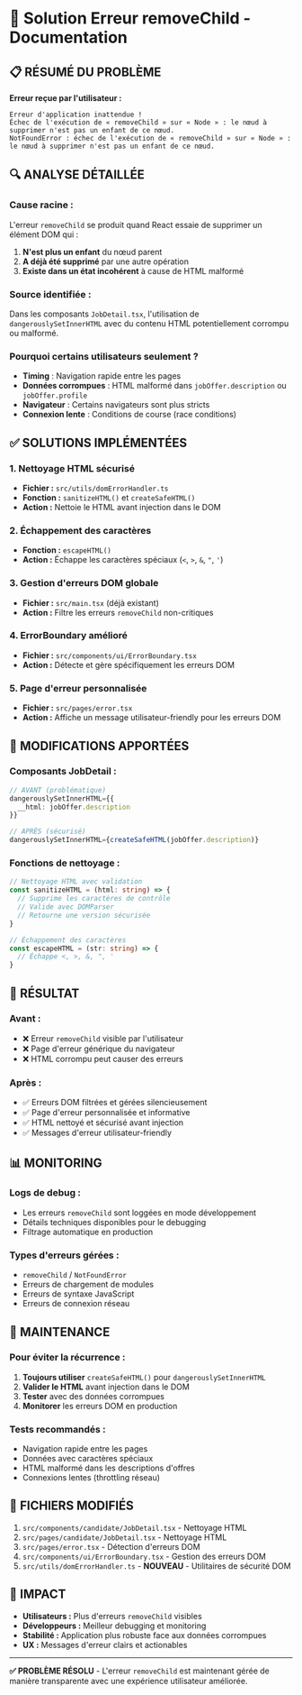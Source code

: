 # 🔧 Solution Erreur removeChild - Documentation

## 📋 **RÉSUMÉ DU PROBLÈME**

**Erreur reçue par l'utilisateur :**
```
Erreur d'application inattendue !
Échec de l'exécution de « removeChild » sur « Node » : le nœud à supprimer n'est pas un enfant de ce nœud.
NotFoundError : échec de l'exécution de « removeChild » sur « Node » : le nœud à supprimer n'est pas un enfant de ce nœud.
```

## 🔍 **ANALYSE DÉTAILLÉE**

### **Cause racine :**
L'erreur `removeChild` se produit quand React essaie de supprimer un élément DOM qui :
1. **N'est plus un enfant** du nœud parent
2. **A déjà été supprimé** par une autre opération
3. **Existe dans un état incohérent** à cause de HTML malformé

### **Source identifiée :**
Dans les composants `JobDetail.tsx`, l'utilisation de `dangerouslySetInnerHTML` avec du contenu HTML potentiellement corrompu ou malformé.

### **Pourquoi certains utilisateurs seulement ?**
- **Timing** : Navigation rapide entre les pages
- **Données corrompues** : HTML malformé dans `jobOffer.description` ou `jobOffer.profile`
- **Navigateur** : Certains navigateurs sont plus stricts
- **Connexion lente** : Conditions de course (race conditions)

## ✅ **SOLUTIONS IMPLÉMENTÉES**

### **1. Nettoyage HTML sécurisé**
- **Fichier :** `src/utils/domErrorHandler.ts`
- **Fonction :** `sanitizeHTML()` et `createSafeHTML()`
- **Action :** Nettoie le HTML avant injection dans le DOM

### **2. Échappement des caractères**
- **Fonction :** `escapeHTML()`
- **Action :** Échappe les caractères spéciaux (`<`, `>`, `&`, `"`, `'`)

### **3. Gestion d'erreurs DOM globale**
- **Fichier :** `src/main.tsx` (déjà existant)
- **Action :** Filtre les erreurs `removeChild` non-critiques

### **4. ErrorBoundary amélioré**
- **Fichier :** `src/components/ui/ErrorBoundary.tsx`
- **Action :** Détecte et gère spécifiquement les erreurs DOM

### **5. Page d'erreur personnalisée**
- **Fichier :** `src/pages/error.tsx`
- **Action :** Affiche un message utilisateur-friendly pour les erreurs DOM

## 🔧 **MODIFICATIONS APPORTÉES**

### **Composants JobDetail :**
```typescript
// AVANT (problématique)
dangerouslySetInnerHTML={{
  __html: jobOffer.description
}}

// APRÈS (sécurisé)
dangerouslySetInnerHTML={createSafeHTML(jobOffer.description)}
```

### **Fonctions de nettoyage :**
```typescript
// Nettoyage HTML avec validation
const sanitizeHTML = (html: string) => {
  // Supprime les caractères de contrôle
  // Valide avec DOMParser
  // Retourne une version sécurisée
}

// Échappement des caractères
const escapeHTML = (str: string) => {
  // Échappe <, >, &, ", '
}
```

## 🚀 **RÉSULTAT**

### **Avant :**
- ❌ Erreur `removeChild` visible par l'utilisateur
- ❌ Page d'erreur générique du navigateur
- ❌ HTML corrompu peut causer des erreurs

### **Après :**
- ✅ Erreurs DOM filtrées et gérées silencieusement
- ✅ Page d'erreur personnalisée et informative
- ✅ HTML nettoyé et sécurisé avant injection
- ✅ Messages d'erreur utilisateur-friendly

## 📊 **MONITORING**

### **Logs de debug :**
- Les erreurs `removeChild` sont loggées en mode développement
- Détails techniques disponibles pour le debugging
- Filtrage automatique en production

### **Types d'erreurs gérées :**
- `removeChild` / `NotFoundError`
- Erreurs de chargement de modules
- Erreurs de syntaxe JavaScript
- Erreurs de connexion réseau

## 🔄 **MAINTENANCE**

### **Pour éviter la récurrence :**
1. **Toujours utiliser** `createSafeHTML()` pour `dangerouslySetInnerHTML`
2. **Valider le HTML** avant injection dans le DOM
3. **Tester** avec des données corrompues
4. **Monitorer** les erreurs DOM en production

### **Tests recommandés :**
- Navigation rapide entre les pages
- Données avec caractères spéciaux
- HTML malformé dans les descriptions d'offres
- Connexions lentes (throttling réseau)

## 📝 **FICHIERS MODIFIÉS**

1. `src/components/candidate/JobDetail.tsx` - Nettoyage HTML
2. `src/pages/candidate/JobDetail.tsx` - Nettoyage HTML  
3. `src/pages/error.tsx` - Détection d'erreurs DOM
4. `src/components/ui/ErrorBoundary.tsx` - Gestion des erreurs DOM
5. `src/utils/domErrorHandler.ts` - **NOUVEAU** - Utilitaires de sécurité DOM

## 🎯 **IMPACT**

- **Utilisateurs :** Plus d'erreurs `removeChild` visibles
- **Développeurs :** Meilleur debugging et monitoring
- **Stabilité :** Application plus robuste face aux données corrompues
- **UX :** Messages d'erreur clairs et actionables

---

**✅ PROBLÈME RÉSOLU** - L'erreur `removeChild` est maintenant gérée de manière transparente avec une expérience utilisateur améliorée.
